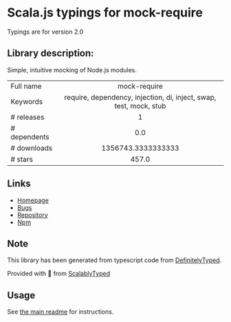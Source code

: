 
# Scala.js typings for mock-require

Typings are for version 2.0

## Library description:
Simple, intuitive mocking of Node.js modules.

|                    |                 |
| ------------------ | :-------------: |
| Full name          | mock-require |
| Keywords           | require, dependency, injection, di, inject, swap, test, mock, stub |
| # releases         | 1 |
| # dependents       | 0.0 |
| # downloads        | 1356743.3333333333 |
| # stars            | 457.0 |

## Links
- [Homepage](https://github.com/boblauer/mock-require)
- [Bugs](https://github.com/boblauer/mock-require/issues)
- [Repository](https://github.com/boblauer/mock-require)
- [Npm](https://www.npmjs.com/package/mock-require)
    


## Note
This library has been generated from typescript code from [DefinitelyTyped](https://definitelytyped.org).

Provided with :purple_heart: from [ScalablyTyped](https://github.com/oyvindberg/ScalablyTyped)

## Usage
See [the main readme](../../readme.md) for instructions.


